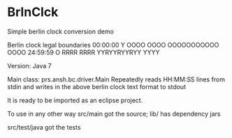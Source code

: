 BrlnClck
========

Simple berlin clock conversion demo

Berlin clock legal boundaries
00:00:00
Y OOOO OOOO OOOOOOOOOOO OOOO
24:59:59
O RRRR RRRR YYRYYRYYRYY YYYY

Version: Java 7

Main class: prs.ansh.bc.driver.Main
Repeatedly reads HH:MM:SS lines from stdin and writes in the above berlin clock text format to stdout

It is ready to be imported as an eclipse project.

To use in any other way
src/main got the source; lib/ has dependency jars

src/test/java got the tests


